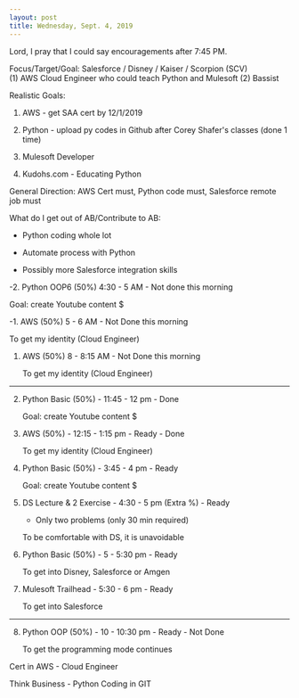 ```yaml
---
layout: post
title: Wednesday, Sept. 4, 2019
---
```


Lord, I pray that I could say encouragements after 7:45 PM.
  

Focus/Target/Goal:  Salesforce / Disney / Kaiser / Scorpion (SCV)     
(1) AWS Cloud Engineer who could teach Python and Mulesoft (2) Bassist

Realistic Goals: 
1) AWS - get SAA cert by 12/1/2019

2) Python - upload py codes in Github after Corey Shafer's classes (done 1 time)

3) Mulesoft Developer

5) Kudohs.com - Educating Python 


General Direction: AWS Cert must, Python code must, Salesforce remote job must

What do I get out of AB/Contribute to AB:

- Python coding whole lot

- Automate process with Python

- Possibly more Salesforce integration skills

      
-2. Python OOP6 (50%) 4:30 - 5 AM - Not done this morning

  Goal: create Youtube content $



-1. AWS (50%) 5 - 6 AM - Not Done this morning 
   
   To get my identity (Cloud Engineer)



1. AWS (50%) 8 - 8:15 AM - Not Done this morning
   
   To get my identity (Cloud Engineer)


--------------------------------------------

2. Python Basic (50%) - 11:45 - 12 pm - Done  
   
   Goal: create Youtube content $



3. AWS (50%) - 12:15 - 1:15 pm - Ready - Done
   
   To get my identity (Cloud Engineer)




4. Python Basic (50%) - 3:45 - 4 pm - Ready
   
   Goal: create Youtube content $




5. DS Lecture & 2 Exercise - 4:30 - 5 pm (Extra %) - Ready
   
   - Only two problems (only 30 min required)
   
   To be comfortable with DS, it is unavoidable



6. Python Basic (50%) - 5 - 5:30 pm - Ready
   
   To get into Disney, Salesforce or Amgen



7. Mulesoft Trailhead - 5:30 - 6 pm - Ready
   
   To get into Salesforce 

-------------------------------------------

8. Python OOP (50%) - 10 - 10:30 pm - Ready  - Not Done
   
   To get the programming mode continues


Cert in AWS - Cloud Engineer

Think Business - Python Coding in GIT
